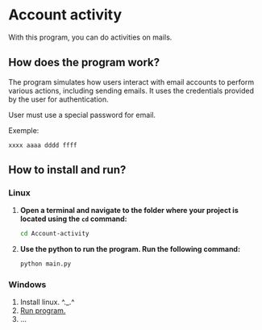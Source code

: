 # Account activity

With this program, you can do activities on mails.


## How does the program work?

The program simulates how users interact with email accounts to perform various actions, including sending emails. It uses the credentials provided by the user for authentication.

User must use a special password for email. 

Exemple: 
``` 
xxxx aaaa dddd ffff 
```

## How to install and run?
### Linux

1. **Open a terminal and navigate to the folder where your project is located using the `cd` command:** 

    ```bash
    cd Account-activity
    ```

2. **Use the python to run the program. Run the following command:** 

    ```bash
    python main.py
    ```


### Windows
1. Install linux. ^._.^
2. [Run program.](#linux)
3. ...
